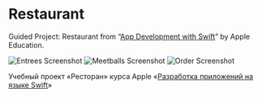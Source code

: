 # Restaurant
Guided Project: Restaurant from “[App Development with Swift](https://itunes.apple.com/ru/book/app-development-with-swift/id1219117996)” by Apple Education.

![Entrees Screenshot](https://github.com/dbystruev/Restaurant/blob/master/Restaurant/images/Entrees.png?raw=true)
![Meetballs Screenshot](https://github.com/dbystruev/Restaurant/blob/master/Restaurant/images/Meatballs.png?raw=true)
![Order Screenshot](https://github.com/dbystruev/Restaurant/blob/master/Restaurant/images/Order.png?raw=true)

Учебный проект «Ресторан» курса Apple «[Разработка приложений на языке Swift](https://itunes.apple.com/ru/book/app-development-with-swift/id1219117996)»
